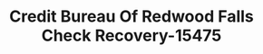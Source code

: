 ---
f_zip-code: 56283
f_state-code: MN
title: Credit Bureau Of Redwood Falls Check Recovery-15475
f_phone: 507-637-2933
f_city-only: Redwood Falls
f_address: 242 South Mill Street Redwood Falls
f_location-unique-id: '15475'
slug: credit-bureau-of-redwood-falls-check-recovery-15475
updated-on: '2024-05-30T13:46:58.046Z'
created-on: '2024-05-30T13:36:59.803Z'
published-on: '2024-05-30T13:54:32.469Z'
f_city-state: cms/city/redwood-falls-mn.md
f_company: cms/company/credit-bureau-of-redwood-falls-check-recovery.md
f_state: cms/state/minnesota.md
layout: '[payday-loan].html'
tags: payday-loan
---